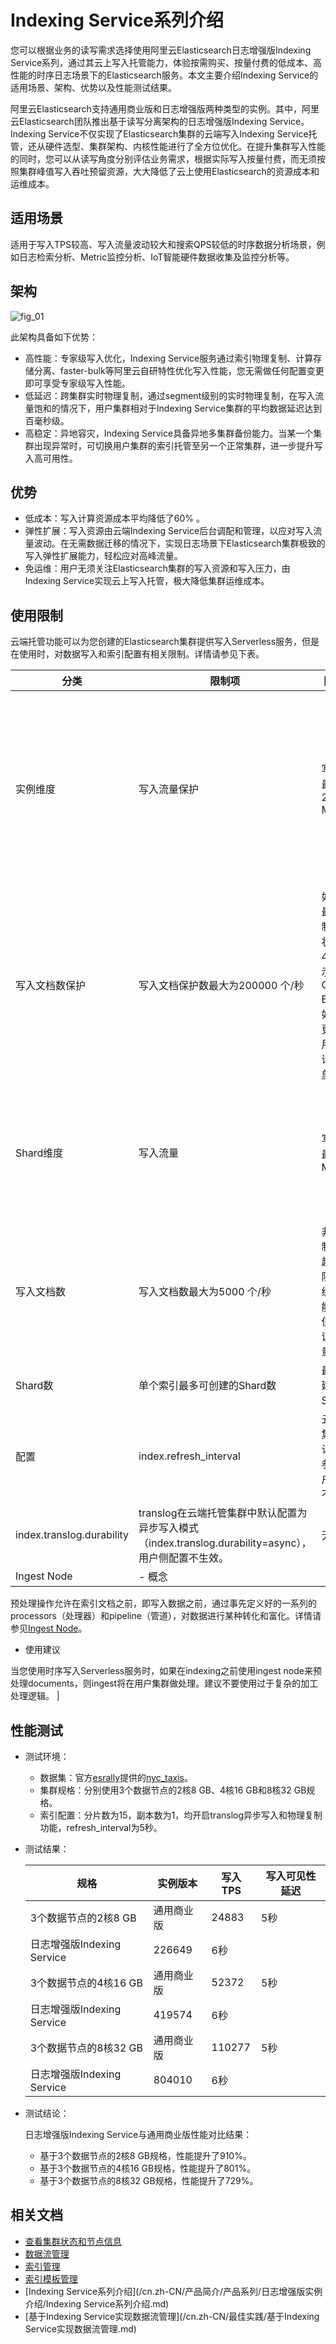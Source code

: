 # Indexing Service系列介绍

您可以根据业务的读写需求选择使用阿里云Elasticsearch日志增强版Indexing Service系列，通过其云上写入托管能力，体验按需购买、按量付费的低成本、高性能的时序日志场景下的Elasticsearch服务。本文主要介绍Indexing Service的适用场景、架构、优势以及性能测试结果。

阿里云Elasticsearch支持通用商业版和日志增强版两种类型的实例。其中，阿里云Elasticsearch团队推出基于读写分离架构的日志增强版Indexing Service。Indexing Service不仅实现了Elasticsearch集群的云端写入Indexing Service托管，还从硬件选型、集群架构、内核性能进行了全方位优化。在提升集群写入性能的同时，您可以从读写角度分别评估业务需求，根据实际写入按量付费，而无须按照集群峰值写入吞吐预留资源，大大降低了云上使用Elasticsearch的资源成本和运维成本。

## 适用场景

适用于写入TPS较高、写入流量波动较大和搜索QPS较低的时序数据分析场景，例如日志检索分析、Metric监控分析、IoT智能硬件数据收集及监控分析等。

## 架构

![fig_01](https://static-aliyun-doc.oss-accelerate.aliyuncs.com/assets/img/zh-CN/8423488161/p265896.png)

此架构具备如下优势：

-   高性能：专家级写入优化，Indexing Service服务通过索引物理复制、计算存储分离、faster-bulk等阿里云自研特性优化写入性能，您无需做任何配置变更即可享受专家级写入性能。
-   低延迟：跨集群实时物理复制，通过segment级别的实时物理复制，在写入流量饱和的情况下，用户集群相对于Indexing Service集群的平均数据延迟达到百毫秒级。
-   高稳定：异地容灾，Indexing Service具备异地多集群备份能力。当某一个集群出现异常时，可切换用户集群的索引托管至另一个正常集群，进一步提升写入高可用性。

## 优势

-   低成本：写入计算资源成本平均降低了60% 。
-   弹性扩展：写入资源由云端Indexing Service后台调配和管理，以应对写入流量波动。在无需数据迁移的情况下，实现日志场景下Elasticsearch集群极致的写入弹性扩展能力，轻松应对高峰流量。
-   免运维：用户无须关注Elasticsearch集群的写入资源和写入压力，由Indexing Service实现云上写入托管，极大降低集群运维成本。

## 使用限制

云端托管功能可以为您创建的Elasticsearch集群提供写入Serverless服务，但是在使用时，对数据写入和索引配置有相关限制。详情请参见下表。

|分类|限制项|限制说明|备注|
|--|---|----|--|
|实例维度|写入流量保护|写入流量最大为200 MB/s|如果超过最大限制，返回状态码429，提示Inflow Quota Exceed。如果您有更大的使用需求，请[提交工单](https://selfservice.console.aliyun.com/ticket/createIndex?accounttraceid=f7b76db740fa486baa4b63bd5848fbc1idrb)申请。|
|写入文档数保护|写入文档保护数最大为200000 个/秒|如果超过最大限制，返回状态码429，提示Write QPS Exceed。如果您有更大的使用需求，请[提交工单](https://selfservice.console.aliyun.com/ticket/createIndex?accounttraceid=f7b76db740fa486baa4b63bd5848fbc1idrb)申请。|
|Shard维度|写入流量|写入流量最大为5 MB/s|非硬性限制，如果超过最大限制，系统会尽可能服务，但不能保证服务质量。|
|写入文档数|写入文档数最大为5000 个/秒|非硬性限制，如果超过最大限制，系统会尽可能服务，但不能保证服务质量。|
|Shard数|单个索引最多可创建的Shard数|最多可创建300个Shard。|无。|
|配置|index.refresh\_interval|云端托管集群中默认配置此参数，用户侧配置不生效。|无。|
|index.translog.durability|translog在云端托管集群中默认配置为异步写入模式（index.translog.durability=async），用户侧配置不生效。|无。|
|Ingest Node|-   概念

预处理操作允许在索引文档之前，即写入数据之前，通过事先定义好的一系列的processors（处理器）和pipeline（管道），对数据进行某种转化和富化。详情请参见[Ingest Node](https://www.elastic.co/guide/en/elasticsearch/reference/6.8/ingest.html)。

-   使用建议

当您使用时序写入Serverless服务时，如果在indexing之前使用ingest node来预处理documents，则ingest将在用户集群做处理。建议不要使用过于复杂的加工处理逻辑。 |

## 性能测试

-   测试环境：
    -   数据集：官方[esrally](https://github.com/elastic/rally/tree/master/esrally)提供的[nyc\_taxis](https://github.com/elastic/rally-tracks/tree/master/nyc_taxis)。
    -   集群规格：分别使用3个数据节点的2核8 GB、4核16 GB和8核32 GB规格。
    -   索引配置：分片数为15，副本数为1，均开启translog异步写入和物理复制功能，refresh\_interval为5秒。
-   测试结果：

    |规格|实例版本|写入TPS|写入可见性延迟|
    |--|----|-----|-------|
    |3个数据节点的2核8 GB|通用商业版|24883|5秒|
    |日志增强版Indexing Service|226649|6秒|
    |3个数据节点的4核16 GB|通用商业版|52372|5秒|
    |日志增强版Indexing Service|419574|6秒|
    |3个数据节点的8核32 GB|通用商业版|110277|5秒|
    |日志增强版Indexing Service|804010|6秒|

-   测试结论：

    日志增强版Indexing Service与通用商业版性能对比结果：

    -   基于3个数据节点的2核8 GB规格，性能提升了910%。
    -   基于3个数据节点的4核16 GB规格，性能提升了801%。
    -   基于3个数据节点的8核32 GB规格，性能提升了729%。

## 相关文档

-   [查看集群状态和节点信息](/cn.zh-CN/Elasticsearch/实例管理/查看集群状态和节点信息.md)
-   [数据流管理](/cn.zh-CN/Elasticsearch/索引管理中心/数据流管理.md)
-   [索引管理](/cn.zh-CN/Elasticsearch/索引管理中心/索引管理.md)
-   [索引模板管理](/cn.zh-CN/Elasticsearch/索引管理中心/索引模板管理.md)
-   [Indexing Service系列介绍](/cn.zh-CN/产品简介/产品系列/日志增强版实例介绍/Indexing Service系列介绍.md)
-   [基于Indexing Service实现数据流管理](/cn.zh-CN/最佳实践/基于Indexing Service实现数据流管理.md)

